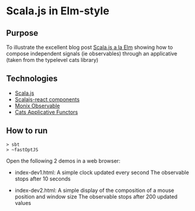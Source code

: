 # Scala.js in Elm-style

## Purpose
To illustrate the excellent blog post [Scala.js a la Elm](https://medium.com/@mark_dj/a-little-scala-js-experiment-4a8da7b8ab8c#.so9srvcwf) showing how to compose independent signals (ie observables) through an applicative (taken from the typelevel cats library)


## Technologies
  * [Scala.js](https://www.scala-js.org)
  * [Scalajs-react components](https://github.com/japgolly/scalajs-react)
  * [Monix Observable](https://monix.io)
  * [Cats Applicative Functors](http://typelevel.org/cats/)

## How to run

```
> sbt
> ~fastOptJS
```

Open the following 2 demos in a web browser:
  
  * index-dev1.html: A simple clock updated every second
  The observable stops after 10 seconds 
  
  * index-dev2.html: A simple display of the composition of a mouse position and window size
  The observable stops after 200 updated values
